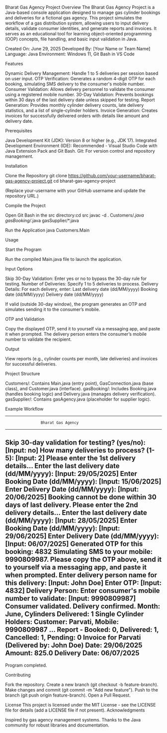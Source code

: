 Bharat Gas Agency Project
Overview
The Bharat Gas Agency Project is a Java-based console application designed to manage gas cylinder bookings and deliveries for a fictional gas agency. This project simulates the workflow of a gas distribution system, allowing users to input delivery details, validate consumer identities, and generate reports and invoices. It serves as an educational tool for learning object-oriented programming (OOP) concepts, file handling, and basic input validation in Java.

Created On: June 29, 2025
Developed By: [Your Name or Team Name]
Language: Java
Environment: Windows 11, Git Bash in VS Code

Features

Dynamic Delivery Management: Handle 1 to 5 deliveries per session based on user input.
OTP Verification: Generates a random 4-digit OTP for each booking, simulating SMS delivery to the consumer's mobile number.
Consumer Validation: Allows delivery personnel to validate the consumer using a registered mobile number.
30-Day Validation: Prevents bookings within 30 days of the last delivery date unless skipped for testing.
Report Generation: Provides monthly cylinder delivery counts, late delivery statistics, and a list of single-cylinder holders.
Invoice Generation: Creates invoices for successfully delivered orders with details like amount and delivery date.

Prerequisites

Java Development Kit (JDK): Version 8 or higher (e.g., JDK 17).
Integrated Development Environment (IDE): Recommended - Visual Studio Code with Java Extension Pack and Git Bash.
Git: For version control and repository management.

Installation

Clone the Repository
git clone https://github.com/your-username/bharat-gas-agency-project.git
cd bharat-gas-agency-project

(Replace your-username with your GitHub username and update the repository URL.)

Compile the Project

Open Git Bash in the src directory:cd src
javac -d . Customers/*.java gasBooking/*.java gasSupplier/*.java




Run the Application
java Customers.Main



Usage

Start the Program

Run the compiled Main.java file to launch the application.


Input Options

Skip 30-Day Validation: Enter yes or no to bypass the 30-day rule for testing.
Number of Deliveries: Specify 1 to 5 deliveries to process.
Delivery Details: For each delivery, enter:
Last delivery date (dd/MM/yyyy)
Booking date (dd/MM/yyyy)
Delivery date (dd/MM/yyyy)


If valid (outside 30-day window), the program generates an OTP and simulates sending it to the consumer’s mobile.


OTP and Validation

Copy the displayed OTP, send it to yourself via a messaging app, and paste it when prompted.
The delivery person enters the consumer’s mobile number to validate the recipient.


Output

View reports (e.g., cylinder counts per month, late deliveries) and invoices for successful deliveries.



Project Structure

Customers/: Contains Main.java (entry point), GasConnection.java (base class), and Customer.java (interface).
gasBooking/: Includes Booking.java (handles booking logic) and Delivery.java (manages delivery verification).
gasSupplier/: Contains gasAgency.java (placeholder for supplier logic).

Example Workflow
****************************************************************
                    Bharat Gas Agency
****************************************************************
Skip 30-day validation for testing? (yes/no):
[Input: no]
How many deliveries to process? (1-5):
[Input: 2]
Please enter the 1st delivery details...
Enter the last delivery date (dd/MM/yyyy):
[Input: 29/05/2025]
Enter Booking Date (dd/MM/yyyy):
[Input: 15/06/2025]
Enter Delivery Date (dd/MM/yyyy):
[Input: 20/06/2025]
Booking cannot be done within 30 days of last delivery.
Please enter the 2nd delivery details...
Enter the last delivery date (dd/MM/yyyy):
[Input: 28/05/2025]
Enter Booking Date (dd/MM/yyyy):
[Input: 29/06/2025]
Enter Delivery Date (dd/MM/yyyy):
[Input: 06/07/2025]
Generated OTP for this booking: 4832
Simulating SMS to your mobile: 9990809987. Please copy the OTP above, send it to yourself via a messaging app, and paste it when prompted.
Enter delivery person name for this delivery:
[Input: John Doe]
Enter OTP:
[Input: 4832]
Delivery Person: Enter consumer's mobile number to validate:
[Input: 9990809987]
Consumer validated. Delivery confirmed.
Month: June, Cylinders Delivered: 1
Single Cylinder Holders:
Customer: Parvati, Mobile: 9990809987
...
Report - Booked: 0, Delivered: 1, Cancelled: 1, Pending: 0
Invoice for Parvati (Delivered by: John Doe)
Date: 29/06/2025
Amount: 825.0
Delivery Date: 06/07/2025
-------------------
Program completed.

Contributing

Fork the repository.
Create a new branch (git checkout -b feature-branch).
Make changes and commit (git commit -m "Add new feature").
Push to the branch (git push origin feature-branch).
Open a Pull Request.

License
This project is licensed under the MIT License - see the LICENSE file for details (add a LICENSE file if not present).
Acknowledgments

Inspired by gas agency management systems.
Thanks to the Java community for robust libraries and documentation.
